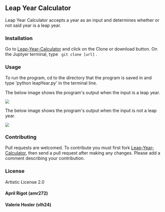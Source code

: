 ## Leap Year Calculator

Leap Year Calculator accepts a year as an input and determines whether or not said year is a leap year.

### Installation

Go to [Leap-Year-Calculator](https://github.com/vlh24/Leap-Year-Calculator) and click on the Clone or download button. On the Juptyer terminal, type `
git clone [url]` .

### Usage

To run the program, cd to the directory that the program is saved in and type 'python leapYear.py' in the terminal line.

The below image shows the program's output when the input is a leap year.

<img src="http://valeriehosler.com/pics/2020%20Leap%20Year%20Calc.jpg" style="zoom: 80%;" />

The below image shows the program's output when the input is not a leap year.

<img src="http://valeriehosler.com/pics/2021%20Leap%20Year%20Calc.jpg" style="zoom: 80%;" />

### Contributing 

Pull requests are welcomed. To contribute you must first fork [Leap-Year-Calculator](https://github.com/vlh24/Leap-Year-Calculator), then send a pull request after making any changes. Please add a comment describing your contribution.

### License

Artistic License 2.0



#### April Rigot (amr272)

#### Valerie Hosler (vlh24)